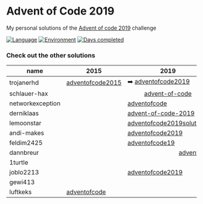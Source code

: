 # Advent of Code 2019

My personal solutions of the [Advent of code 2019](https://adventofcode.com/2019) challenge

[![Language](https://img.shields.io/badge/Language-TypeScript-blue)](https://www.typescriptlang.org/)
[![Environment](https://img.shields.io/badge/Environment-Node.js-brightgreen)](https://nodejs.org/en/)
[![Days completed](https://img.shields.io/badge/Days%20completed-13-red)](https://github.com/TrojanerHD/AdventofCode/tree/main/src/2019)

### Check out the other solutions

<table>
    <thead>
        <tr>
            <th>name</th>
            <th>2015</th>
            <th>2019</th>
            <th>2020</th>
        </tr>
    </thead>
    <tbody>
        <tr>
            <td>trojanerhd</td>
						<td><a href="https://github.com/trojanerhd/adventofcode2015">adventofcode2015</a></td>
            <td>➡️ <a href="https://github.com/trojanerhd/adventofcode2019">adventofcode2019</a></td>
            <td><a href="https://github.com/trojanerhd/adventofcode2020">adventofcode2020</a></td>
        </tr>
        <tr>
            <td>schlauer-hax</td>
            <td colspan=3 align="center"><a href="https://github.com/schlauer-hax/advent-of-code">advent-of-code</a></td>
        </tr>
        <tr>
            <td>networkexception</td>
						<td></td>
            <td><a href="https://github.com/networkexception/adventofcode">adventofcode</a></td>
            <td></td>
        </tr>
        <tr>
            <td>derniklaas</td>
						<td></td>
            <td><a href="https://github.com/derniklaas/advent-of-code-2019">advent-of-code-2019</a></td>
            <td><a href="https://github.com/derniklaas/aoc-2020">aoc-2020</a></td>
        </tr>
        <tr>
            <td>lemoonstar</td>
						<td></td>
            <td><a href="https://github.com/lemoonstar/adventofcode2019solutions">adventofcode2019solutions</a></td>
            <td><a href="https://github.com/lemoonstar/aoc20">aoc20</a></td>
        </tr>
        <tr>
            <td>andi-makes</td>
						<td></td>
            <td><a href="https://github.com/andi-makes/adventofcode2019">adventofcode2019</a></td>
            <td><a href="https://github.com/andi-makes/aoc2020">aoc2020</a></td>
        </tr>
        <tr>
            <td>feldim2425</td>
						<td></td>
            <td><a href="https://github.com/feldim2425/adventofcode19">adventofcode19</a></td>
            <td></td>
        </tr>
        <tr>
            <td>dannbreur</td>
						<td></td>
            <td colspan=2 align="center"><a href="https://github.com/daanbreur/adventofcode">adventofcode</a></td>
        </tr>
        <tr>
            <td>1turtle</td>
            <td></td>
            <td></td>
            <td><a href="https://github.com/1turtle/adventofcode2020">adventofcode2020</a></td>
        </tr>
        <tr>
            <td>joblo2213</td>
						<td></td>
            <td><a href="https://github.com/joblo2213/adventofcode2019">adventofcode2019</a></td>
            <td><a href="https://github.com/joblo2213/adventofcode2020">adventofcode2020</a></td>
        </tr>
        <tr>
            <td>gewi413</td>
            <td></td>
            <td></td>
            <td><a href="https://github.com/gewi413/adventofcode">adventofcode</a></td>
        </tr>
        <tr>
          <td>luftkeks</td>
          <td><a href="https://github.com/luftkeks/adventofcode">adventofcode</a></td>
          <td></td>
          <td></td>
        </tr>
    </tbody>
</table>
